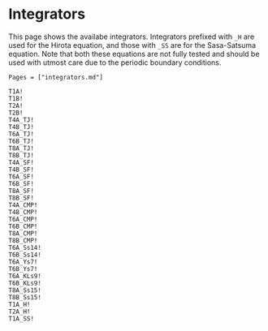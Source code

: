 # Integrators
This page shows the availabe integrators. Integrators prefixed with `_H` are used for the Hirota equation, and those with `_SS` are for the Sasa-Satsuma equation. Note that both these equations are not fully tested and should be used with utmost care due to the periodic boundary conditions.

```@index
Pages = ["integrators.md"]
```

```@docs
T1A!
T1B!
T2A!
T2B!
T4A_TJ!
T4B_TJ!
T6A_TJ!
T6B_TJ!
T8A_TJ!
T8B_TJ!
T4A_SF!
T4B_SF!
T6A_SF!
T6B_SF!
T8A_SF!
T8B_SF!
T4A_CMP!
T4B_CMP!
T6A_CMP!
T6B_CMP!
T8A_CMP!
T8B_CMP!
T6A_Ss14!
T6B_Ss14!
T6A_Ys7!
T6B_Ys7!
T6A_KLs9!
T6B_KLs9!
T8A_Ss15!
T8B_Ss15!
T1A_H!
T2A_H!
T1A_SS!
```